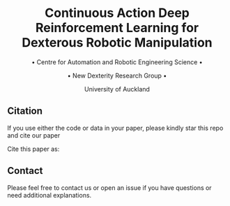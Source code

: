 <h1 align="center">
  <br>
Continuous Action Deep Reinforcement Learning for Dexterous Robotic Manipulation
  <br>
 </h1>
 
  <p align="center">
    • Centre for Automation and Robotic Engineering Science •
  </p>

  <p align="center">
    • New Dexterity Research Group •
  </p>
  
  <p align="center">
    University of Auckland
  </p>
  
  














## Citation
If you use either the code or data in your paper, please kindly star this repo and cite our paper

Cite this paper as:

## Contact
Please feel free to contact us or open an issue if you have questions or need additional explanations.
